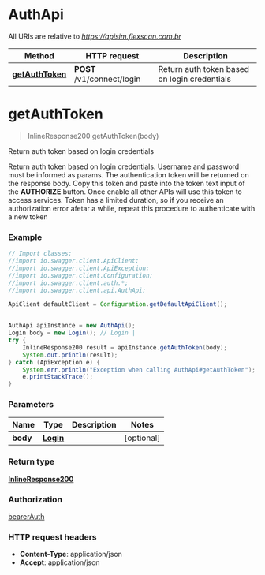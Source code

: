 # AuthApi

All URIs are relative to *https://apisim.flexscan.com.br*

Method | HTTP request | Description
------------- | ------------- | -------------
[**getAuthToken**](AuthApi.md#getAuthToken) | **POST** /v1/connect/login | Return auth token based on login credentials

<a name="getAuthToken"></a>
# **getAuthToken**
> InlineResponse200 getAuthToken(body)

Return auth token based on login credentials

Return auth token based on login credentials. Username and password must be informed as params.  The authentication token will be returned on the response body. Copy this token and paste into the token text input of the **AUTHORIZE** button. Once enable all other APIs will use this token to access services. Token has a limited duration, so if you receive an authorization error afetar a while, repeat this procedure to authenticate with a new token 

### Example
```java
// Import classes:
//import io.swagger.client.ApiClient;
//import io.swagger.client.ApiException;
//import io.swagger.client.Configuration;
//import io.swagger.client.auth.*;
//import io.swagger.client.api.AuthApi;

ApiClient defaultClient = Configuration.getDefaultApiClient();


AuthApi apiInstance = new AuthApi();
Login body = new Login(); // Login | 
try {
    InlineResponse200 result = apiInstance.getAuthToken(body);
    System.out.println(result);
} catch (ApiException e) {
    System.err.println("Exception when calling AuthApi#getAuthToken");
    e.printStackTrace();
}
```

### Parameters

Name | Type | Description  | Notes
------------- | ------------- | ------------- | -------------
 **body** | [**Login**](Login.md)|  | [optional]

### Return type

[**InlineResponse200**](InlineResponse200.md)

### Authorization

[bearerAuth](../README.md#bearerAuth)

### HTTP request headers

 - **Content-Type**: application/json
 - **Accept**: application/json

